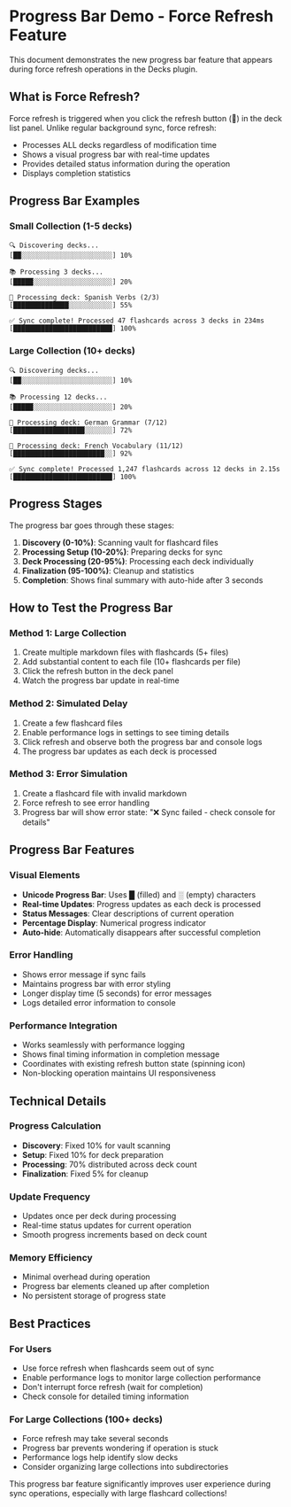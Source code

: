 # Progress Bar Demo - Force Refresh Feature

This document demonstrates the new progress bar feature that appears during force refresh operations in the Decks plugin.

## What is Force Refresh?

Force refresh is triggered when you click the refresh button (🔄) in the deck list panel. Unlike regular background sync, force refresh:

- Processes ALL decks regardless of modification time
- Shows a visual progress bar with real-time updates
- Provides detailed status information during the operation
- Displays completion statistics

## Progress Bar Examples

### Small Collection (1-5 decks)
```
🔍 Discovering decks...
[██░░░░░░░░░░░░░░░░░░░░░░░] 10%

📚 Processing 3 decks...
[█████░░░░░░░░░░░░░░░░░░░░] 20%

📄 Processing deck: Spanish Verbs (2/3)
[██████████████░░░░░░░░░░░] 55%

✅ Sync complete! Processed 47 flashcards across 3 decks in 234ms
[█████████████████████████] 100%
```

### Large Collection (10+ decks)
```
🔍 Discovering decks...
[██░░░░░░░░░░░░░░░░░░░░░░░] 10%

📚 Processing 12 decks...
[█████░░░░░░░░░░░░░░░░░░░░] 20%

📄 Processing deck: German Grammar (7/12)
[██████████████████░░░░░░░] 72%

📄 Processing deck: French Vocabulary (11/12)
[███████████████████████░░] 92%

✅ Sync complete! Processed 1,247 flashcards across 12 decks in 2.15s
[█████████████████████████] 100%
```

## Progress Stages

The progress bar goes through these stages:

1. **Discovery (0-10%)**: Scanning vault for flashcard files
2. **Processing Setup (10-20%)**: Preparing decks for sync
3. **Deck Processing (20-95%)**: Processing each deck individually
4. **Finalization (95-100%)**: Cleanup and statistics
5. **Completion**: Shows final summary with auto-hide after 3 seconds

## How to Test the Progress Bar

### Method 1: Large Collection
1. Create multiple markdown files with flashcards (5+ files)
2. Add substantial content to each file (10+ flashcards per file)
3. Click the refresh button in the deck panel
4. Watch the progress bar update in real-time

### Method 2: Simulated Delay
1. Create a few flashcard files
2. Enable performance logs in settings to see timing details
3. Click refresh and observe both the progress bar and console logs
4. The progress bar updates as each deck is processed

### Method 3: Error Simulation
1. Create a flashcard file with invalid markdown
2. Force refresh to see error handling
3. Progress bar will show error state: "❌ Sync failed - check console for details"

## Progress Bar Features

### Visual Elements
- **Unicode Progress Bar**: Uses █ (filled) and ░ (empty) characters
- **Real-time Updates**: Progress updates as each deck is processed
- **Status Messages**: Clear descriptions of current operation
- **Percentage Display**: Numerical progress indicator
- **Auto-hide**: Automatically disappears after successful completion

### Error Handling
- Shows error message if sync fails
- Maintains progress bar with error styling
- Longer display time (5 seconds) for error messages
- Logs detailed error information to console

### Performance Integration
- Works seamlessly with performance logging
- Shows final timing information in completion message
- Coordinates with existing refresh button state (spinning icon)
- Non-blocking operation maintains UI responsiveness

## Technical Details

### Progress Calculation
- **Discovery**: Fixed 10% for vault scanning
- **Setup**: Fixed 10% for deck preparation  
- **Processing**: 70% distributed across deck count
- **Finalization**: Fixed 5% for cleanup

### Update Frequency
- Updates once per deck during processing
- Real-time status updates for current operation
- Smooth progress increments based on deck count

### Memory Efficiency
- Minimal overhead during operation
- Progress bar elements cleaned up after completion
- No persistent storage of progress state

## Best Practices

### For Users
- Use force refresh when flashcards seem out of sync
- Enable performance logs to monitor large collection performance
- Don't interrupt force refresh (wait for completion)
- Check console for detailed timing information

### For Large Collections (100+ decks)
- Force refresh may take several seconds
- Progress bar prevents wondering if operation is stuck
- Performance logs help identify slow decks
- Consider organizing large collections into subdirectories

This progress bar feature significantly improves user experience during sync operations, especially with large flashcard collections!